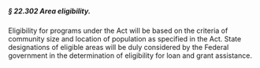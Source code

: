 ##### § 22.302 Area eligibility. #####

Eligibility for programs under the Act will be based on the criteria of community size and location of population as specified in the Act. State designations of eligible areas will be duly considered by the Federal government in the determination of eligibility for loan and grant assistance.
